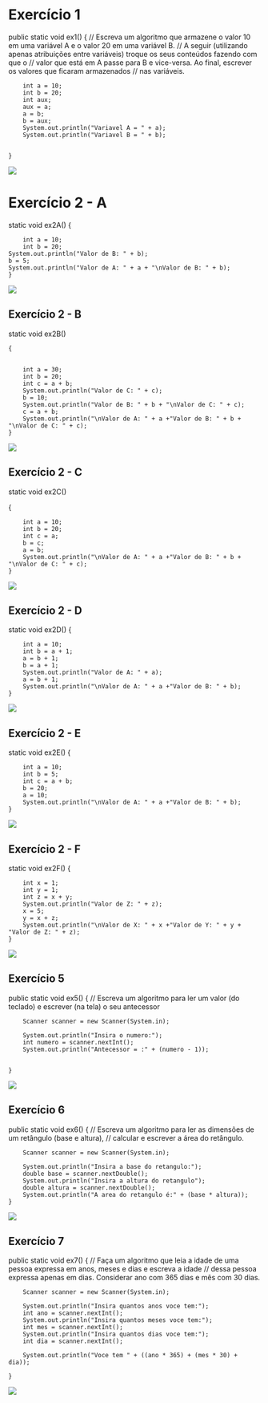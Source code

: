 # Exercício 1

public static void ex1() {
        // Escreva um algoritmo que armazene o valor 10 em uma variável A e o valor 20 em uma variável B.
        // A seguir (utilizando apenas atribuições entre variáveis) troque os seus conteúdos fazendo com que o
        // valor que está em A passe para B e vice-versa. Ao final, escrever os valores que ficaram armazenados
        // nas variáveis.
        
        int a = 10;
        int b = 20;
        int aux;
        aux = a;
        a = b;
        b = aux;
        System.out.println("Variavel A = " + a);
        System.out.println("Variavel B = " + b);


    }

<img src="/AssetsTeste/Ex1.png">

# Exercício 2 - A

static void ex2A()
{

        int a = 10;
        int b = 20;
    System.out.println("Valor de B: " + b);
    b = 5;
    System.out.println("Valor de A: " + a + "\nValor de B: " + b);
    }

<img src="/AssetsTeste/Ex2.png">

<br>
<h2>Exercício 2 - B</h2>
    static void ex2B()
    
    {

        
        int a = 30;
        int b = 20;
        int c = a + b;
        System.out.println("Valor de C: " + c);
        b = 10;
        System.out.println("Valor de B: " + b + "\nValor de C: " + c);
        c = a + b;
        System.out.println("\nValor de A: " + a +"Valor de B: " + b + "\nValor de C: " + c);
    }
<img src ="/AssetsTeste/Ex3.png">

<br>
<h2>Exercício 2 - C </h2>
static void ex2C()

{


        int a = 10;
        int b = 20;
        int c = a;
        b = c;
        a = b;
        System.out.println("\nValor de A: " + a +"Valor de B: " + b + "\nValor de C: " + c);
    }
<img src = "/AssetsTeste/Ex4.png">
<br>
<h2>Exercício 2 - D</h2>

static void ex2D()
{

        
        int a = 10;
        int b = a + 1;
        a = b + 1;
        b = a + 1;
        System.out.println("Valor de A: " + a);
        a = b + 1;
        System.out.println("\nValor de A: " + a +"Valor de B: " + b);
    }
<img src = "/AssetsTeste/Ex5.png">

<br>
<h2>Exercício 2 - E</h2>

static void ex2E()
{

        
        int a = 10;
        int b = 5;
        int c = a + b;
        b = 20;
        a = 10;
        System.out.println("\nValor de A: " + a +"Valor de B: " + b);
    }
<img src = "/AssetsTeste/Ex6.png">

<br>
<h2>Exercício 2 - F</h2>
static void ex2F()
{

        
        int x = 1;
        int y = 1;
        int z = x + y;
        System.out.println("Valor de Z: " + z);
        x = 5;
        y = x + z;
        System.out.println("\nValor de X: " + x +"Valor de Y: " + y + "Valor de Z: " + z);
    }
<img src = "/AssetsTeste/Ex7.png">
<br>
<h2>Exercício 5</h2>

public static void ex5() {
        // Escreva um algoritmo para ler um valor (do teclado) e escrever (na tela) o seu antecessor

        Scanner scanner = new Scanner(System.in);

        System.out.println("Insira o numero:");
        int numero = scanner.nextInt();
        System.out.println("Antecessor = :" + (numero - 1));


    }

<img src="/AssetsTeste/Ex8.png">  

<br>
<h2>Exercício 6</h2>

public static void ex6() {
        // Escreva um algoritmo para ler as dimensões de um retângulo (base e altura),
        // calcular e escrever a área do retângulo.

        Scanner scanner = new Scanner(System.in);

        System.out.println("Insira a base do retangulo:");
        double base = scanner.nextDouble();
        System.out.println("Insira a altura do retangulo");
        double altura = scanner.nextDouble();
        System.out.println("A area do retangulo é:" + (base * altura));
    }

<img src="/AssetsTeste/Ex9.png">  
<br>
<h2>Exercício 7</h2>
public static void ex7() {
        // Faça um algoritmo que leia a idade de uma pessoa expressa em anos, meses e dias e escreva a idade
        // dessa pessoa expressa apenas em dias. Considerar ano com 365 dias e mês com 30 dias.
        
        Scanner scanner = new Scanner(System.in);

        System.out.println("Insira quantos anos voce tem:");
        int ano = scanner.nextInt();
        System.out.println("Insira quantos meses voce tem:");
        int mes = scanner.nextInt();
        System.out.println("Insira quantos dias voce tem:");
        int dia = scanner.nextInt();

        System.out.println("Voce tem " + ((ano * 365) + (mes * 30) + dia));

    }
<img src="/AssetsTeste/Ex10.png">  
